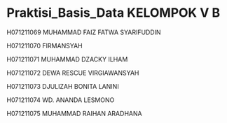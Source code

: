 # Praktisi_Basis_Data KELOMPOK V B

H071211069 MUHAMMAD FAIZ FATWA SYARIFUDDIN

H071211070 FIRMANSYAH

H071211071 MUHAMMAD DZACKY ILHAM

H071211072 DEWA RESCUE VIRGIAWANSYAH

H071211073 DJULIZAH BONITA LANINI

H071211074 WD. ANANDA LESMONO

H071211075 MUHAMMAD RAIHAN ARADHANA